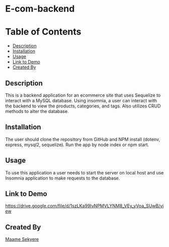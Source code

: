 # E-com-backend

# Table of Contents

- [Description](https://github.com/MaameSekyere/E-com-backend#description)
- [Installation](https://github.com/MaameSekyere/E-com-backend#installation)
- [Usage](https://github.com/MaameSekyere/E-com-backend#usage)
- [Link to Demo](https://github.com/MaameSekyere/E-com-backend#link-to-demo)
- [Created By](https://github.com/MaameSekyere/E-com-backend#created-by)

## Description

This is a backend application for an ecommerce site that uses Sequelize to interact with a MySQL database. Using insomnia, a user can interact with the backend to view the products, categories, and tags. Also utilizes CRUD methods to alter the database.

## Installation

The user should clone the repository from GitHub and NPM install (dotenv, express, mysql2, sequelize).
Run the app by node index or npm start.

## Usage

To use this application a user needs to start the server on local host and use Insomnia application to make requests to the database.

## Link to Demo

https://drive.google.com/file/d/1szLKa99IvNPMVLYNM8_VEy_yVoa_SUwB/view

## Created By

[Maame Sekyere](https://github.com/MaameSekyere/E-com-backend)

